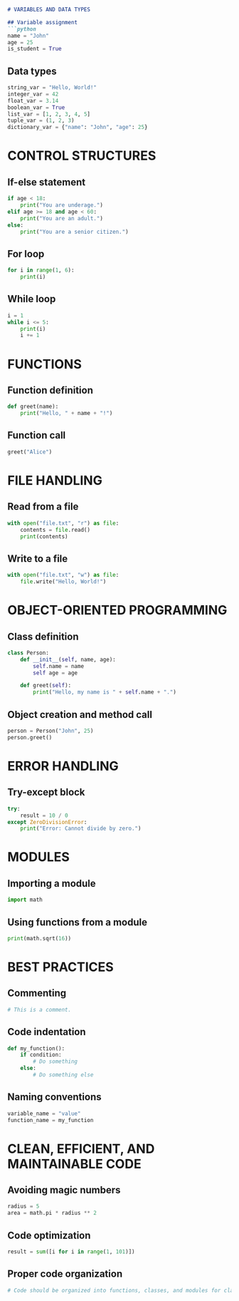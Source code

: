 
```markdown
# VARIABLES AND DATA TYPES

## Variable assignment
```python
name = "John"
age = 25
is_student = True
```

## Data types
```python
string_var = "Hello, World!"
integer_var = 42
float_var = 3.14
boolean_var = True
list_var = [1, 2, 3, 4, 5]
tuple_var = (1, 2, 3)
dictionary_var = {"name": "John", "age": 25}
```

# CONTROL STRUCTURES

## If-else statement
```python
if age < 18:
    print("You are underage.")
elif age >= 18 and age < 60:
    print("You are an adult.")
else:
    print("You are a senior citizen.")
```

## For loop
```python
for i in range(1, 6):
    print(i)
```

## While loop
```python
i = 1
while i <= 5:
    print(i)
    i += 1
```

# FUNCTIONS

## Function definition
```python
def greet(name):
    print("Hello, " + name + "!")
```

## Function call
```python
greet("Alice")
```

# FILE HANDLING

## Read from a file
```python
with open("file.txt", "r") as file:
    contents = file.read()
    print(contents)
```

## Write to a file
```python
with open("file.txt", "w") as file:
    file.write("Hello, World!")
```

# OBJECT-ORIENTED PROGRAMMING

## Class definition
```python
class Person:
    def __init__(self, name, age):
        self.name = name
        self age = age

    def greet(self):
        print("Hello, my name is " + self.name + ".")
```

## Object creation and method call
```python
person = Person("John", 25)
person.greet()
```

# ERROR HANDLING

## Try-except block
```python
try:
    result = 10 / 0
except ZeroDivisionError:
    print("Error: Cannot divide by zero.")
```

# MODULES

## Importing a module
```python
import math
```

## Using functions from a module
```python
print(math.sqrt(16))
```

# BEST PRACTICES

## Commenting
```python
# This is a comment.
```

## Code indentation
```python
def my_function():
    if condition:
        # Do something
    else:
        # Do something else
```

## Naming conventions
```python
variable_name = "value"
function_name = my_function
```

# CLEAN, EFFICIENT, AND MAINTAINABLE CODE

## Avoiding magic numbers
```python
radius = 5
area = math.pi * radius ** 2
```

## Code optimization
```python
result = sum([i for i in range(1, 101)])
```

## Proper code organization
```python
# Code should be organized into functions, classes, and modules for clarity and reusability.
```
```
